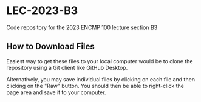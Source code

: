 # LEC-2023-B3
Code repository for the 2023 ENCMP 100 lecture section B3

## How to Download Files
Easiest way to get these files to your local computer would be to clone the repository using a Git client like GitHub Desktop.

Alternatively, you may save individual files by clicking on each file and then clicking on the "Raw" button. 
You should then be able to right-click the page area and save it to your computer.
